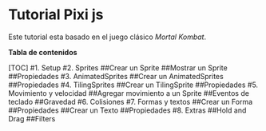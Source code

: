 # Tutorial Pixi js
Este tutorial esta basado en el juego clásico *Mortal Kombat*.

**Tabla de contenidos**


[TOC]
#1. Setup
#2. Sprites
##Crear un Sprite
##Mostrar un Sprite
##Propiedades
#3. AnimatedSprites
##Crear un AnimatedSprites
##Propiedades
#4. TilingSprites
##Crear un TilingSprite
##Propiedades
#5. Movimiento y velocidad
##Agregar movimiento a un Sprite
##Eventos de teclado
##Gravedad
#6. Colisiones
#7. Formas y textos
##Crear un Forma
##Propiedades
##Crear un Texto
##Propiedades
#8. Extras
##Hold and Drag
##Filters

